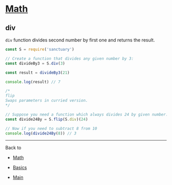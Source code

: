 # [Math](../README.md)

## div

`div` function divides second number by first one and returns the result.

```js
const S = require('sanctuary')

// Create a function that divides any given number by 3:
const divideBy3 = S.div(3)

const result = divideBy3(21)

console.log(result) // 7

/*
flip
Swaps parameters in curried version.
*/

// Suppose you need a function which always divides 24 by given number:
const divide24By = S.flip(S.div)(24)

// Now if you need to subtract 8 from 10
console.log(divide24By(8)) // 3

```

----------

Back to

- [Math](README.md)

- [Basics](../README.md)

- [Main](../../README.md)
